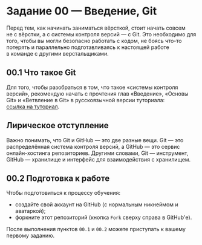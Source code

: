 # Задание 00 — Введение, Git
Перед тем, как начинать заниматься вёрсткой, стоит начать совсем не с вёрстки, а с системы контроля версий — с Git. Это необходимо для того, чтобы вы могли безопасно работать с кодом, не боясь что-то потерять и параллельно подготавливаясь к настоящей работе в команде с другими верстальщиками.


## 00.1 Что такое Git
Для того, чтобы разобраться в том, что такое «системы контроля версий», рекомендую начать с прочтения глав «Введение», «Основы Git» и «Ветвление в Git» в русскоязычной версии туториала: [ссылка на туториал](https://git-scm.com/book/ru/v2/Введение-О-системе-контроля-версий).

## Лирическое отступление
Важно понимать, что Git и GitHub — это две разные вещи. Git — это распределённая система контроля версий, а GitHub — это сервис онлайн-хостинга репозиториев. Другими словами, Git — инструмент, GitHub — хранилище и интерфейс для взаимодействия с хранилищем.

## 00.2 Подготовка к работе
Чтобы подготовиться к процессу обучения:
* создайте свой аккаунт на GitHub (с нормальным никнеймом и аватаркой);
* форкните этот репозиторий (кнопка `Fork` сверху справа в GitHub'e).

После выполнения пунктов `00.1` и `00.2` можете приступать к вашему первому заданию.